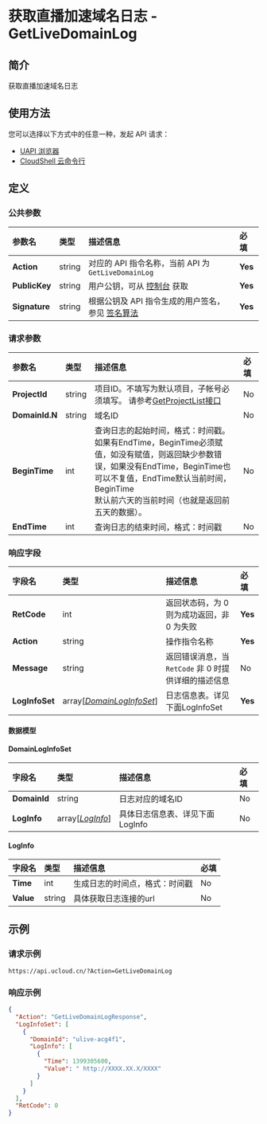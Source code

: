 # 获取直播加速域名日志 - GetLiveDomainLog

## 简介

获取直播加速域名日志






## 使用方法

您可以选择以下方式中的任意一种，发起 API 请求：
- [UAPI 浏览器](https://console.ucloud.cn/uapi/detail?id=GetLiveDomainLog)
- [CloudShell 云命令行](https://shell.ucloud.cn/)


## 定义

### 公共参数

| 参数名 | 类型 | 描述信息 | 必填 |
|:---|:---|:---|:---|
| **Action**     | string  | 对应的 API 指令名称，当前 API 为 `GetLiveDomainLog`                        | **Yes** |
| **PublicKey**  | string  | 用户公钥，可从 [控制台](https://console.ucloud.cn/uapi/apikey) 获取                                             | **Yes** |
| **Signature**  | string  | 根据公钥及 API 指令生成的用户签名，参见 [签名算法](api/summary/signature.md)  | **Yes** |

### 请求参数

| 参数名 | 类型 | 描述信息 | 必填 |
|:---|:---|:---|:---|
| **ProjectId** | string | 项目ID。不填写为默认项目，子帐号必须填写。 请参考[GetProjectList接口](api/summary/get_project_list) |No|
| **DomainId.N** | string | 域名ID |No|
| **BeginTime** | int | 查询日志的起始时间，格式：时间戳。如果有EndTime，BeginTime必须赋值，如没有赋值，则返回缺少参数错误，如果没有EndTime，BeginTime也可以不复值，EndTime默认当前时间，BeginTime<br />默认前六天的当前时间（也就是返回前五天的数据）。 |No|
| **EndTime** | int | 查询日志的结束时间，格式：时间戳 |No|

### 响应字段

| 字段名 | 类型 | 描述信息 | 必填 |
|:---|:---|:---|:---|
| **RetCode** | int | 返回状态码，为 0 则为成功返回，非 0 为失败 |**Yes**|
| **Action** | string | 操作指令名称 |**Yes**|
| **Message** | string | 返回错误消息，当 `RetCode` 非 0 时提供详细的描述信息 |No|
| **LogInfoSet** | array[[*DomainLogInfoSet*](#DomainLogInfoSet)] | 日志信息表。详见下面LogInfoSet |**Yes**|

#### 数据模型


#### DomainLogInfoSet

| 字段名 | 类型 | 描述信息 | 必填 |
|:---|:---|:---|:---|
| **DomainId** | string | 日志对应的域名ID |No|
| **LogInfo** | array[[*LogInfo*](#LogInfo)] | 具体日志信息表、详见下面LogInfo |No|

#### LogInfo

| 字段名 | 类型 | 描述信息 | 必填 |
|:---|:---|:---|:---|
| **Time** | int | 生成日志的时间点，格式：时间戳 |No|
| **Value** | string | 具体获取日志连接的url |No|

## 示例

### 请求示例
    
```
https://api.ucloud.cn/?Action=GetLiveDomainLog
```

### 响应示例
    
```json
{
  "Action": "GetLiveDomainLogResponse",
  "LogInfoSet": [
    {
      "DomainId": "ulive-acg4f1",
      "LogInfo": [
        {
          "Time": 1399305600,
          "Value": " http://XXXX.XX.X/XXXX"
        }
      ]
    }
  ],
  "RetCode": 0
}
```





